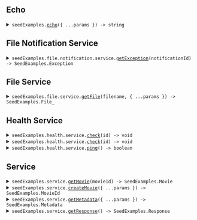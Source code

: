 ## Echo

<details><summary> <code>seedExamples.<a href="./src/Client.ts">echo</a>({ ...params }) -> string</code> </summary>

<dl>

<dd>

#### 🔌 Usage

<dl>

<dd>

<dl>

<dd>

```ts
await seedExamples.echo("Hello world!\\n\\nwith\\n\\tnewlines");
```

</dd>

</dl>

</dd>

</dl>

#### ⚙️ Parameters

<dl>

<dd>

<dl>

<dd>

**request: `string`**

</dd>

</dl>

<dl>

<dd>

**requestOptions: `SeedExamplesClient.RequestOptions`**

</dd>

</dl>

</dd>

</dl>

</dd>

</dl>
</details>

## File Notification Service

<details><summary> <code>seedExamples.file.notification.service.<a href="./src/api/resources/file/resources/notification/resources/service/client/Client.ts">getException</a>(notificationId) -> SeedExamples.Exception</code> </summary>

<dl>

<dd>

#### 🔌 Usage

<dl>

<dd>

<dl>

<dd>

```ts
await seedExamples.file.notification.service.getException("notification-hsy129x");
```

</dd>

</dl>

</dd>

</dl>

#### ⚙️ Parameters

<dl>

<dd>

<dl>

<dd>

**notificationId: `string`**

</dd>

</dl>

<dl>

<dd>

**requestOptions: `Service.RequestOptions`**

</dd>

</dl>

</dd>

</dl>

</dd>

</dl>
</details>

## File Service

<details><summary> <code>seedExamples.file.service.<a href="./src/api/resources/file/resources/service/client/Client.ts">getFile</a>(filename, { ...params }) -> SeedExamples.File_</code> </summary>

<dl>

<dd>

#### 📝 Description

<dl>

<dd>

<dl>

<dd>

This endpoint returns a file by its name.

</dd>

</dl>

</dd>

</dl>

#### 🔌 Usage

<dl>

<dd>

<dl>

<dd>

```ts
await seedExamples.file.service.getFile("file.txt", {
    xFileApiVersion: "0.0.2",
});
```

</dd>

</dl>

</dd>

</dl>

#### ⚙️ Parameters

<dl>

<dd>

<dl>

<dd>

**filename: `string`** — This is a filename

</dd>

</dl>

<dl>

<dd>

**request: `SeedExamples.file.GetFileRequest`**

</dd>

</dl>

<dl>

<dd>

**requestOptions: `Service.RequestOptions`**

</dd>

</dl>

</dd>

</dl>

</dd>

</dl>
</details>

## Health Service

<details><summary> <code>seedExamples.health.service.<a href="./src/api/resources/health/resources/service/client/Client.ts">check</a>(id) -> void</code> </summary>

<dl>

<dd>

#### 📝 Description

<dl>

<dd>

<dl>

<dd>

This endpoint checks the health of a resource.

</dd>

</dl>

</dd>

</dl>

#### 🔌 Usage

<dl>

<dd>

<dl>

<dd>

```ts
await seedExamples.health.service.check("id-2sdx82h");
```

</dd>

</dl>

</dd>

</dl>

#### ⚙️ Parameters

<dl>

<dd>

<dl>

<dd>

**id: `string`** — The id to check

</dd>

</dl>

<dl>

<dd>

**requestOptions: `Service.RequestOptions`**

</dd>

</dl>

</dd>

</dl>

</dd>

</dl>
</details>

<details><summary> <code>seedExamples.health.service.<a href="./src/api/resources/health/resources/service/client/Client.ts">check</a>(id) -> void</code> </summary>

<dl>

<dd>

#### 📝 Description

<dl>

<dd>

<dl>

<dd>

This endpoint checks the health of a resource.

</dd>

</dl>

</dd>

</dl>

#### 🔌 Usage

<dl>

<dd>

<dl>

<dd>

```ts
await seedExamples.health.service.check("id-3tey93i");
```

</dd>

</dl>

</dd>

</dl>

#### ⚙️ Parameters

<dl>

<dd>

<dl>

<dd>

**id: `string`** — The id to check

</dd>

</dl>

<dl>

<dd>

**requestOptions: `Service.RequestOptions`**

</dd>

</dl>

</dd>

</dl>

</dd>

</dl>
</details>

<details><summary> <code>seedExamples.health.service.<a href="./src/api/resources/health/resources/service/client/Client.ts">ping</a>() -> boolean</code> </summary>

<dl>

<dd>

#### 📝 Description

<dl>

<dd>

<dl>

<dd>

This endpoint checks the health of the service.

</dd>

</dl>

</dd>

</dl>

#### 🔌 Usage

<dl>

<dd>

<dl>

<dd>

```ts
await seedExamples.health.service.ping();
```

</dd>

</dl>

</dd>

</dl>

#### ⚙️ Parameters

<dl>

<dd>

<dl>

<dd>

**requestOptions: `Service.RequestOptions`**

</dd>

</dl>

</dd>

</dl>

</dd>

</dl>
</details>

## Service

<details><summary> <code>seedExamples.service.<a href="./src/api/resources/service/client/Client.ts">getMovie</a>(movieId) -> SeedExamples.Movie</code> </summary>

<dl>

<dd>

#### 🔌 Usage

<dl>

<dd>

<dl>

<dd>

```ts
await seedExamples.service.getMovie("movie-c06a4ad7");
```

</dd>

</dl>

</dd>

</dl>

#### ⚙️ Parameters

<dl>

<dd>

<dl>

<dd>

**movieId: `SeedExamples.MovieId`**

</dd>

</dl>

<dl>

<dd>

**requestOptions: `Service.RequestOptions`**

</dd>

</dl>

</dd>

</dl>

</dd>

</dl>
</details>

<details><summary> <code>seedExamples.service.<a href="./src/api/resources/service/client/Client.ts">createMovie</a>({ ...params }) -> SeedExamples.MovieId</code> </summary>

<dl>

<dd>

#### 🔌 Usage

<dl>

<dd>

<dl>

<dd>

```ts
await seedExamples.service.createMovie({
    id: "movie-c06a4ad7",
    prequel: "movie-cv9b914f",
    title: "The Boy and the Heron",
    from: "Hayao Miyazaki",
    rating: 8,
    type: "movie",
    tag: "tag-wf9as23d",
    metadata: {
        actors: ["Christian Bale", "Florence Pugh", "Willem Dafoe"],
        releaseDate: "2023-12-08",
        ratings: {
            rottenTomatoes: 97,
            imdb: 7.6,
        },
    },
});
```

</dd>

</dl>

</dd>

</dl>

#### ⚙️ Parameters

<dl>

<dd>

<dl>

<dd>

**request: `SeedExamples.Movie`**

</dd>

</dl>

<dl>

<dd>

**requestOptions: `Service.RequestOptions`**

</dd>

</dl>

</dd>

</dl>

</dd>

</dl>
</details>

<details><summary> <code>seedExamples.service.<a href="./src/api/resources/service/client/Client.ts">getMetadata</a>({ ...params }) -> SeedExamples.Metadata</code> </summary>

<dl>

<dd>

#### 🔌 Usage

<dl>

<dd>

<dl>

<dd>

```ts
await seedExamples.service.getMetadata({
    xApiVersion: "0.0.1",
    shallow: false,
    tag: "development",
});
```

</dd>

</dl>

</dd>

</dl>

#### ⚙️ Parameters

<dl>

<dd>

<dl>

<dd>

**request: `SeedExamples.GetMetadataRequest`**

</dd>

</dl>

<dl>

<dd>

**requestOptions: `Service.RequestOptions`**

</dd>

</dl>

</dd>

</dl>

</dd>

</dl>
</details>

<details><summary> <code>seedExamples.service.<a href="./src/api/resources/service/client/Client.ts">getResponse</a>() -> SeedExamples.Response</code> </summary>

<dl>

<dd>

#### 🔌 Usage

<dl>

<dd>

<dl>

<dd>

```ts
await seedExamples.service.getResponse();
```

</dd>

</dl>

</dd>

</dl>

#### ⚙️ Parameters

<dl>

<dd>

<dl>

<dd>

**requestOptions: `Service.RequestOptions`**

</dd>

</dl>

</dd>

</dl>

</dd>

</dl>
</details>
